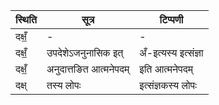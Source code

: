 | स्थिति | सूत्र | टिप्पणी |
| ----- | ------- | ------ |
| दक्षँ॒ | - | - |
| दक्षँ॒ | उपदेशेऽजनुनासिक इत् | अँ-इत्यस्य इत्संज्ञा |
| दक्षँ॒ | अनुदात्तङित आत्मनेपदम् | इति आत्मनेपदम् |
| दक्ष् | तस्य लोपः | इत्संज्ञकस्य लोपः |
